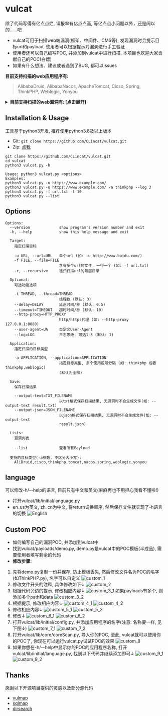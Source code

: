 # vulcat
除了代码写得有亿点点烂, 误报率有亿点点高, 等亿点点小问题以外，还是阔以的......吧

* vulcat可用于扫描web端漏洞(框架、中间件、CMS等), 发现漏洞时会提示目标url和payload, 使用者可以根据提示对漏洞进行手工验证<br/>
* 使用者还可以自己编写POC, 并添加到vulcat中进行扫描, 本项目也欢迎大家贡献自己的POC(白嫖)
* 如果有什么想法、建议或者遇到了BUG, 都可以issues

**目前支持扫描的web应用程序有:**
> AlibabaDruid, AlibabaNacos, ApacheTomcat, Cicso, Spring, ThinkPHP, Weblogic, Yonyou

<details>
<summary><b>目前支持扫描的web漏洞有: [点击展开]</b></summary>

```
+---------------+------------------+------------+----------+------------------------------------------------------------+
| Target        | Vul_id           | Type       | Method   | Description                                                |
+---------------+------------------+------------+----------+------------------------------------------------------------+
| AlibabaDruid  | None             | unAuth     | GET      | 阿里巴巴Druid未授权访问                                      |
+---------------+------------------+------------+----------+------------------------------------------------------------+
| AlibabaNacos  | CVE-2021-29441   | unAuth     | GET/POST | 阿里巴巴Nacos未授权访问                                      |
+---------------+------------------+------------+----------+------------------------------------------------------------+
| ApacheTomcat  | CVE-2017-12615   | FileUpload | PUT      | PUT方法任意文件写                                            |
+---------------+------------------+------------+----------+------------------------------------------------------------+
| Cisco         | CVE-2020-3580    | XSS        | POST     | 思科ASA/FTD软件跨站脚本攻击                                  |
+---------------+------------------+------------+----------+------------------------------------------------------------+
| Django        | CVE-2017-12794   | XSS        | GET      | Django debug page XSS漏洞                                  |
| Django        | CVE-2019-14234   | SQLinject  | GET      | Django JSONfield sql注入漏洞                                |
+---------------+------------------+------------+----------+------------------------------------------------------------+
| Spring        | CVE-2022-22965   | RCE        | POST     | Spring Framework远程代码执行                                |
+---------------+------------------+------------+----------+------------------------------------------------------------+
| ThinkPHP      | CNVD-2018-24942  | RCE        | GET      | 未开启强制路由导致RCE                                        |
| ThinkPHP      | CNNVD-201901-445 | RCE        | POST     | 核心类Request远程代码执行                                    |
+---------------+------------------+------------+----------+------------------------------------------------------------+
| Weblogic      | CVE-2020-14750   | unAuth     | GET      | Weblogic权限验证绕过                                        |
+---------------+------------------+------------+----------+------------------------------------------------------------+
| Yonyou        | CNVD-2021-30167  | RCE        | GET      | 用友NC BeanShell远程命令执行                                |
| Yonyou        | None             | FileRead   | GET      | 用友ERP-NC NCFindWeb接口任意文件读取/下载                    |
+---------------+------------------+------------+----------+------------------------------------------------------------+
```
</details>

## Installation & Usage
工具基于python3开发, 推荐使用python3.8及以上版本

* Git: `git clone https://github.com/CLincat/vulcat.git`
* Zip: [点我](https://github.com/CLincat/vulcat/archive/refs/heads/main.zip)

```
git clone https://github.com/CLincat/vulcat.git
cd vulcat
python3 vulcat.py -h
```
```
Usage: python3 vulcat.py <options>
Examples:
python3 vulcat.py -u https://www.example.com/
python3 vulcat.py -u https://www.example.com/ -a thinkphp --log 3
python3 vulcat.py -f url.txt -t 10
python3 vulcat.py --list
```

## Options
```
Options:
  --version             show program's version number and exit
  -h, --help            show this help message and exit

  Target:
    指定扫描目标

    -u URL, --url=URL   单个url (如: -u http://www.baidu.com/)
    -f FILE, --file=FILE
                        含有多个url的文件, 一行一个 (如: -f url.txt)
    -r, --recursive     递归扫描url的每层目录

  Optional:
    可选功能选项

    -t THREAD, --thread=THREAD
                        线程数 (默认: 3)
    --delay=DELAY       延迟时间/秒 (默认: 0.5)
    --timeout=TIMEOUT   超时时间/秒 (默认: 10)
    --http-proxy=HTTP_PROXY
                        http/https代理 (如: --http-proxy 127.0.0.1:8080)
    --user-agent=UA     自定义User-Agent
    --log=LOG           日志等级, 可选1-3 (默认: 1)

  Application:
    指定扫描的目标类型

    -a APPLICATION, --application=APPLICATION
                        指定目标类型, 多个使用逗号分隔 (如: thinkphp 或者 thinkphp,weblogic)
                        (默认为全部)

  Save:
    保存扫描结果

    --output-text=TXT_FILENAME
                        以txt格式保存扫描结果, 无漏洞时不会生成文件(如: --output-text result.txt)
    --output-json=JSON_FILENAME
                        以json格式保存扫描结果, 无漏洞时不会生成文件(如: --output-text
                        result.json)

  Lists:
    漏洞列表

    --list              查看所有Payload

  支持的目标类型(-a参数, 不区分大小写):
    AliDruid,cisco,thinkphp,tomcat,nacos,spring,weblogic,yonyou
```

## language
可以修改-h/--help的语言, 目前只有中文和英文(麻麻再也不用担心我看不懂啦!)

* 打开vulcat/lib/initial/language.py
* en_us为英文, zh_cn为中文, 将return调换顺序, 然后保存文件就实现了-h语言的切换
![English](images/language.png)

## Custom POC
* 如何编写自己的漏洞POC, 并添加到vulcat中
* 找到vulcat/payloads/demo.py, demo.py是vulcat中的POC模板(半成品), 需要使用者填写剩余的代码
* **修改步骤:**
1. 先将demo.py复制一份并保存, 防止模板丢失, 然后修改文件名为POC的名字(如ThinkPHP.py), 名字可以自定义
![custom_1](images/custom_1.png)
2. 修改文件开头的注释, 具体修改如下↓
![custom_2](images/custom_2.png)
3. 根据代码旁边的提示, 修改相应内容↓
![custom_3_1](images/custom_3_1.png)
如果payloads有多个, 则添加多个path和data
![custom_3_2](images/custom_3_2.png)
4. 根据提示, 修改相应内容↓
![custom_4_1](images/custom_4_1.png)
![custom_4_2](images/custom_4_2.png)
5. 修改相应内容↓
![custom_5_1](images/custom_5_1.png)
![custom_5_2](images/custom_5_2.png)
6. 修改↓
![custom_6_1](images/custom_6_1.png)
![custom_6_2](images/custom_6_2.png)
7. 打开vulcat/lib/initial/config.py, 并添加应用程序的名字(注意: 名称要一样, 见下图↓)
![custom_7_1](images/custom_7_1.png)
![custom_7_2](images/custom_7_2.png)
8. 打开vulcat/lib/core/coreScan.py, 导入你的POC, 至此, vulcat就可以使用你的POC了, 你现在可以运行vulcat.py试试POC的效果
![custom_8](images/custom_8.png)
9. 如果你想在-h/--help中显示你的POC的应用程序名称, 打开vulcat/lib/initial/language.py, 找到以下代码并继续添加即可↓
![custom_9_1](images/custom_9_1.png)
![custom_9_2](images/custom_9_2.png)

## Thanks
感谢以下开源项目提供的灵感以及部分源代码
* [vulmap](https://github.com/zhzyker/vulmap)
* [sqlmap](https://github.com/sqlmapproject/sqlmap)
* [dirsearch](https://github.com/maurosoria/dirsearch)